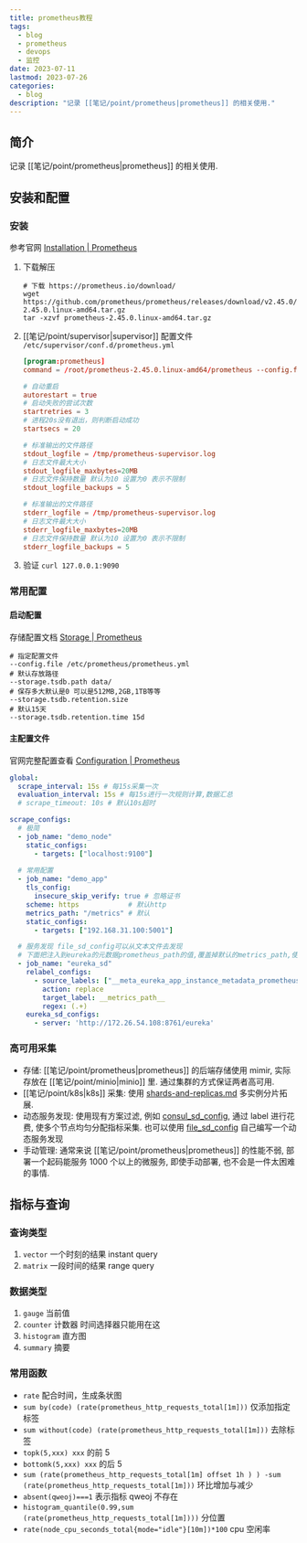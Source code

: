 ```yaml
---
title: prometheus教程
tags:
  - blog
  - prometheus
  - devops
  - 监控
date: 2023-07-11
lastmod: 2023-07-26
categories:
  - blog
description: "记录 [[笔记/point/prometheus|prometheus]] 的相关使用."
---
```


## 简介

记录 [[笔记/point/prometheus|prometheus]] 的相关使用.

## 安装和配置

### 安装

参考官网 [Installation | Prometheus](https://prometheus.io/docs/prometheus/latest/installation/)

1. 下载解压

    ```shell
    # 下载 https://prometheus.io/download/
    wget https://github.com/prometheus/prometheus/releases/download/v2.45.0/prometheus-2.45.0.linux-amd64.tar.gz 
    tar -xzvf prometheus-2.45.0.linux-amd64.tar.gz
    ```

2. [[笔记/point/supervisor|supervisor]] 配置文件 `/etc/supervisor/conf.d/prometheus.yml`

    ```toml
    [program:prometheus]
    command = /root/prometheus-2.45.0.linux-amd64/prometheus --config.file=/root/prometheus-2.45.0.linux-amd64/prometheus.yml
    
    # 自动重启
    autorestart = true
    # 启动失败的尝试次数
    startretries = 3
    # 进程20s没有退出，则判断启动成功
    startsecs = 20
    
    # 标准输出的文件路径
    stdout_logfile = /tmp/prometheus-supervisor.log
    # 日志文件最大大小
    stdout_logfile_maxbytes=20MB
    # 日志文件保持数量 默认为10 设置为0 表示不限制
    stdout_logfile_backups = 5
    
    # 标准输出的文件路径
    stderr_logfile = /tmp/prometheus-supervisor.log
    # 日志文件最大大小
    stderr_logfile_maxbytes=20MB
    # 日志文件保持数量 默认为10 设置为0 表示不限制
    stderr_logfile_backups = 5
    ```

3. 验证 `curl 127.0.0.1:9090`

### 常用配置

#### 启动配置

存储配置文档 [Storage | Prometheus](https://prometheus.io/docs/prometheus/latest/storage/#operational-aspects)

```shell
# 指定配置文件
--config.file /etc/prometheus/prometheus.yml
# 默认存放路径
--storage.tsdb.path data/
# 保存多大默认是0 可以是512MB,2GB,1TB等等
--storage.tsdb.retention.size
# 默认15天
--storage.tsdb.retention.time 15d
```

#### 主配置文件

官网完整配置查看 [Configuration | Prometheus](https://prometheus.io/docs/prometheus/latest/configuration/configuration/)

```yml
global:
  scrape_interval: 15s # 每15s采集一次
  evaluation_interval: 15s # 每15s进行一次规则计算,数据汇总
  # scrape_timeout: 10s # 默认10s超时

scrape_configs:
  # 极简
  - job_name: "demo_node"
    static_configs:
      - targets: ["localhost:9100"]
      
  # 常用配置
  - job_name: "demo_app"
    tls_config:
      insecure_skip_verify: true # 忽略证书
    scheme: https            # 默认http
    metrics_path: "/metrics" # 默认
    static_configs:
      - targets: ["192.168.31.100:5001"]

  # 服务发现 file_sd_config可以从文本文件去发现
  # 下面把注入到eureka的元数据prometheus_path的值,覆盖掉默认的metrics_path,使得prometheus能采集到metrics
  - job_name: "eureka_sd"
    relabel_configs:
      - source_labels: ["__meta_eureka_app_instance_metadata_prometheus_path"]
        action: replace
        target_label: __metrics_path__
        regex: (.+)
    eureka_sd_configs:
      - server: 'http://172.26.54.108:8761/eureka'
```

### 高可用采集

- 存储: [[笔记/point/prometheus|prometheus]] 的后端存储使用 mimir, 实际存放在 [[笔记/point/minio|minio]] 里. 通过集群的方式保证两者高可用.
- [[笔记/point/k8s|k8s]] 采集: 使用 [shards-and-replicas.md](https://github.com/prometheus-operator/prometheus-operator/blob/main/Documentation/user-guides/shards-and-replicas.md) 多实例分片拓展.
- 动态服务发现: 使用现有方案过滤, 例如 [consul_sd_config](https://prometheus.io/docs/prometheus/latest/configuration/configuration/#consul_sd_config), 通过 label 进行花费, 使多个节点均匀分配指标采集. 也可以使用 [file_sd_config](https://prometheus.io/docs/prometheus/latest/configuration/configuration/#file_sd_config) 自己编写一个动态服务发现
- 手动管理: 通常来说 [[笔记/point/prometheus|prometheus]] 的性能不弱, 部署一个起码能服务 1000 个以上的微服务, 即使手动部署, 也不会是一件太困难的事情.

## 指标与查询

### 查询类型

1. `vector` 一个时刻的结果 instant query
2. `matrix` 一段时间的结果 range query

### 数据类型

1. `gauge` 当前值
2. `counter` 计数器  时间选择器只能用在这
3. `histogram` 直方图
4. `summary` 摘要

### 常用函数

- `rate` 配合时间，生成条状图
- `sum by(code) (rate(prometheus_http_requests_total[1m]))` 仅添加指定标签
- `sum without(code) (rate(prometheus_http_requests_total[1m]))` 去除标签
- `topk(5,xxx) xxx` 的前 5
- `bottomk(5,xxx) xxx` 的后 5
- `sum (rate(prometheus_http_requests_total[1m] offset 1h ) ) -sum (rate(prometheus_http_requests_total[1m]))` 环比增加与减少
- `absent(qweoj)===1` 表示指标 qweoj 不存在
- `histogram_quantile(0.99,sum (rate(prometheus_http_requests_total[1m])))` 分位置
- `rate(node_cpu_seconds_total{mode="idle"}[10m])*100` cpu 空闲率
